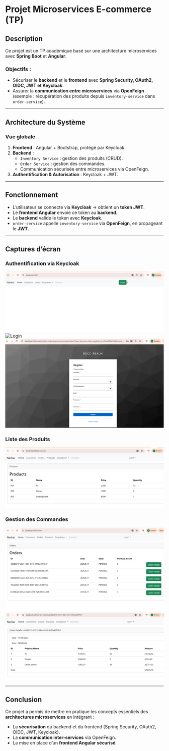 #  Projet Microservices E-commerce (TP)

## Description
Ce projet est un TP académique basé sur une architecture microservices avec **Spring Boot** et **Angular**.

### Objectifs :
- Sécuriser le **backend** et le **frontend** avec **Spring Security, OAuth2, OIDC, JWT et Keycloak**.
- Assurer la **communication entre microservices** via **OpenFeign** (exemple : récupération des produits depuis `inventory-service` dans `order-service`).

---

## Architecture du Système

### Vue globale
1. **Frontend** : Angular + Bootstrap, protégé par Keycloak.
2. **Backend** :
    - `Inventory Service` : gestion des produits (CRUD).
    - `Order Service` : gestion des commandes.
    - Communication sécurisée entre microservices via OpenFeign.
3. **Authentification & Autorisation** : Keycloak + JWT.

---

## Fonctionnement
- L’utilisateur se connecte via **Keycloak** → obtient un **token JWT**.
- Le **frontend Angular** envoie ce token au **backend**.
- Le **backend** valide le token avec **Keycloak**.
- `order-service` appelle `inventory-service` via **OpenFeign**, en propageant le **JWT**.

---

## Captures d’écran

### Authentification via Keycloak
![Login](Captures/login.png)
![Login](Captures/login1.png)
![Register](Captures/register.png)

### Liste des Produits
![Produits](Captures/products.png)

### Gestion des Commandes
![Commandes](Captures/orders.png)
![Details-Commandes](captures/ordersdetails.png)

---

## Conclusion
Ce projet a permis de mettre en pratique les concepts essentiels des **architectures microservices** en intégrant :
- La **sécurisation** du backend et du frontend (Spring Security, OAuth2, OIDC, JWT, Keycloak).
- La **communication inter-services** via OpenFeign.
- La mise en place d’un **frontend Angular sécurisé**.
 

